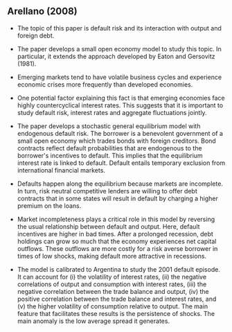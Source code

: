 ## Arellano (2008)

- The topic of this paper is default risk and its interaction with output and foreign debt.

- The paper develops a small open economy model to study this topic. In particular, it extends the approach developed by Eaton and Gersovitz (1981). 

- Emerging markets tend to have volatile business cycles and experience economic crises more frequently than developed economies.

- One potential factor explaining this fact is that emerging economies face highly countercyclical interest rates. This suggests that it is important to study default risk, interest rates and aggregate fluctuations jointly. 

- The paper develops a stochastic general equilibrium model with endogenous default risk. The borrower is a benevolent government of a small open economy which trades bonds with foreign creditors. Bond contracts reflect default probabilities that are endogenous to the borrower's incentives to default. This implies that the equilibrium interest rate is linked to default. Default entails temporary exclusion from international financial markets. 

- Defaults happen along the equilibrium because markets are incomplete. In turn, risk neutral competitive lenders are willing to offer debt contracts that in some states will result in default by charging a higher premium on the loans. 

- Market incompleteness plays a critical role in this model by reversing the usual relationship between default and output. Here, default incentives are higher in bad times. After a prolonged recession, debt holdings can grow so much that the economy experiences net capital outflows. These outflows are more costly for a risk averse borrower in times of low shocks, making default more attractive in recessions. 

- The model is calibrated to Argentina to study the 2001 default episode. It can account for (i) the volatility of interest rates, (ii) the negative correlations of output and consumption with interest rates, (iii) the negative correlation between the trade balance and output, (iv) the positive correlation between the trade balance and interest rates, and (v) the higher volatility of consumption relative to output. The main feature that facilitates these results is the persistence of shocks. The main anomaly is the low average spread it generates.